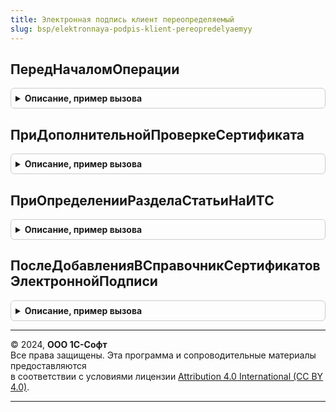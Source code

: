 ```yaml
---
title: Электронная подпись клиент переопределяемый
slug: bsp/elektronnaya-podpis-klient-pereopredelyaemyy
---
```



## ПередНачаломОперации
<details style="margin: 1em 0; padding: 0.5em; border: 1px solid #ccc; border-radius: 6px;">

<summary style="font-weight: bold; cursor: pointer;">Описание, пример вызова</summary>

```bsl

// Вызывается после создания на сервере, но до открытия форм ПодписаниеДанных, РасшифровкаДанных.
// Используется для дополнительных действий, которые требуют серверного вызова, чтобы не
// вызывать сервер лишний раз.
//
// Параметры:
//  Операция          - Строка - строка Подписание или Расшифровка.
//
//  ВходныеПараметры  - Произвольный - значение свойства ПараметрыДополнительныхДействий
//                      параметра ОписаниеДанных методов Подписать, Расшифровать общего
//                      модуля ЭлектроннаяПодписьКлиент.
//
//  ВыходныеПараметры - Произвольный - произвольные данные, которые были возвращены
//                      с сервера из одноименной процедуры общего модуля.
//                      ЭлектроннаяПодписьПереопределяемый.
//
Процедура ПередНачаломОперации(Операция, ВходныеПараметры, ВыходныеПараметры) Экспорт
```

Пример вызова
```bsl
ЭлектроннаяПодписьКлиентПереопределяемый.ПередНачаломОперации(Операция, ВходныеПараметры, ВыходныеПараметры) 
```
</details>

## ПриДополнительнойПроверкеСертификата
<details style="margin: 1em 0; padding: 0.5em; border: 1px solid #ccc; border-radius: 6px;">

<summary style="font-weight: bold; cursor: pointer;">Описание, пример вызова</summary>

```bsl

// Вызывается из формы ПроверкаСертификата, если при создании формы были добавлены дополнительные проверки.
//
// Параметры:
//  Параметры - Структура:
//   * ОжидатьПродолжения   - Булево - возвращаемое значение. Если Истина, тогда дополнительная проверка
//                            будет выполнятся асинхронно, продолжение возобновится после выполнения оповещения.
//                            Начальное значение Ложь.
//   * Оповещение           - ОписаниеОповещения - обработка, которую нужно вызывать для продолжения
//                              после асинхронного выполнения дополнительной проверки.
//   * Сертификат           - СправочникСсылка.СертификатыКлючейЭлектроннойПодписиИШифрования - проверяемый сертификат.
//   * Проверка             - Строка - имя проверки, добавленное в процедуре ПриСозданииФормыПроверкаСертификата
//                              общего модуля ЭлектроннаяПодписьПереопределяемый.
//   * МенеджерКриптографии - МенеджерКриптографии - подготовленный менеджер криптографии для
//                              выполнения проверки.
//                         - Неопределено - если стандартные проверки отключены в процедуре
//                              ПриСозданииФормыПроверкаСертификата общего модуля ЭлектроннаяПодписьПереопределяемый.
//   * ОписаниеОшибки       - Строка - возвращаемое значение. Описание ошибки, полученной при выполнении проверки.
//                              Это описание сможет увидеть пользователь при нажатии на картинку результата.
//   * ЭтоПредупреждение    - Булево - возвращаемое значение. Вид картинки Ошибка/Предупреждение,
//                            начальное значение - Ложь.
//   * Пароль   - Строка - пароль, введенный пользователем.
//                   - Неопределено - если свойство ВводитьПароль установлено в Ложь в процедуре
//                            ПриСозданииФормыПроверкаСертификата общего модуля ЭлектроннаяПодписьПереопределяемый.
//   * РезультатыПроверок   - Структура:
//      * Ключ     - Строка - имя стандартной или дополнительной проверки или имя ошибки. Ключ свойства, содержащего
//                 ошибку, содержит имя проверки с окончанием Ошибка.
//      * Значение - Неопределено - проверка не выполнялась (ОписаниеОшибки осталось Неопределено).
//                 - Булево - результат выполнения дополнительной проверки.
//                 - Строка - когда ключ свойства содержит окончание Ошибка и результат выполненной проверки Ложь,
//                 содержит описание возникшей ошибки.
//
Процедура ПриДополнительнойПроверкеСертификата(Параметры) Экспорт
```

Пример вызова
```bsl
ЭлектроннаяПодписьКлиентПереопределяемый.ПриДополнительнойПроверкеСертификата(Параметры) 
```
</details>

## ПриОпределенииРазделаСтатьиНаИТС
<details style="margin: 1em 0; padding: 0.5em; border: 1px solid #ccc; border-radius: 6px;">

<summary style="font-weight: bold; cursor: pointer;">Описание, пример вызова</summary>

```bsl

// Вызывается при открытии инструкции по работе с программами электронной подписи и шифрования.
//
// Параметры:
//  Раздел - Строка - начальное значение "БухгалтерскийИНалоговыйУчет",
//                    можно указать "УчетВГосударственныхУчреждениях".
//
Процедура ПриОпределенииРазделаСтатьиНаИТС(Раздел) Экспорт
```

Пример вызова
```bsl
ЭлектроннаяПодписьКлиентПереопределяемый.ПриОпределенииРазделаСтатьиНаИТС(Раздел) 
```
</details>

## ПослеДобавленияВСправочникСертификатовЭлектроннойПодписи
<details style="margin: 1em 0; padding: 0.5em; border: 1px solid #ccc; border-radius: 6px;">

<summary style="font-weight: bold; cursor: pointer;">Описание, пример вызова</summary>

```bsl

// Вызывается после интерактивного добавления в справочник сертификатов электронной подписи.
//
// Параметры:
//  Параметры - Структура:
//    * Сертификаты - Массив из Структура:
//     ** НовыйСертификат  - СправочникСсылка.СертификатыКлючейЭлектроннойПодписиИШифрования - добавленный сертификат.
//     ** СтарыйСертификат - СправочникСсылка.СертификатыКлючейЭлектроннойПодписиИШифрования, Неопределено - найденный сертификат
//             с аналогичными свойствами субъекта, подлежащий замене.
//
Процедура ПослеДобавленияВСправочникСертификатовЭлектроннойПодписи(Параметры) Экспорт
```

Пример вызова
```bsl
ЭлектроннаяПодписьКлиентПереопределяемый.ПослеДобавленияВСправочникСертификатовЭлектроннойПодписи(Параметры) 
```
</details>

---

© 2024, **ООО 1С-Софт**  
Все права защищены. Эта программа и сопроводительные материалы предоставляются  
в соответствии с условиями лицензии [Attribution 4.0 International (CC BY 4.0)](https://creativecommons.org/licenses/by/4.0/legalcode).

---
